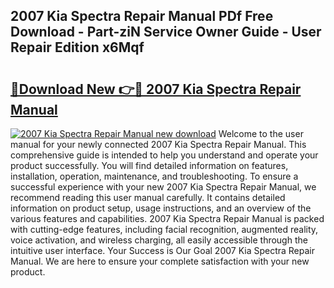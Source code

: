 ## 2007 Kia Spectra Repair Manual PDf Free Download - Part-ziN Service Owner Guide - User Repair Edition x6Mqf

# <h2><a href="http://bc19870.oget.top/?id=2007+Kia+Spectra+Repair+Manual">🔗Download New 👉🔴 2007 Kia Spectra Repair Manual</a></h2>

[![2007 Kia Spectra Repair Manual new download](https://i.imgur.com/5g1atiW.png)](http://bc19870.oget.top/?id=2007+Kia+Spectra+Repair+Manual)
Welcome to the user manual for your newly connected 2007 Kia Spectra Repair Manual. This comprehensive guide is intended to help you understand and operate your product successfully. You will find detailed information on features, installation, operation, maintenance, and troubleshooting. To ensure a successful experience with your new 2007 Kia Spectra Repair Manual, we recommend reading this user manual carefully. It contains detailed information on product setup, usage instructions, and an overview of the various features and capabilities. 2007 Kia Spectra Repair Manual is packed with cutting-edge features, including facial recognition, augmented reality, voice activation, and wireless charging, all easily accessible through the intuitive user interface. Your Success is Our Goal 2007 Kia Spectra Repair Manual. We are here to ensure your complete satisfaction with your new product.
